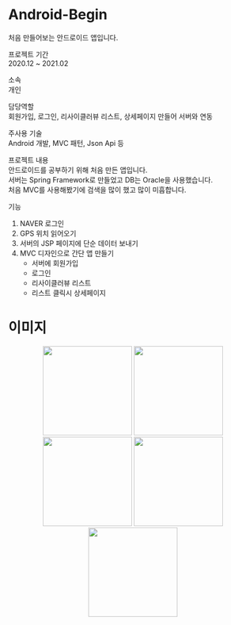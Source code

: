 # Android-Begin

처음 만들어보는 안드로이드 앱입니다.

프로젝트 기간   
2020.12 ~ 2021.02

소속   
개인

담당역할   
회원가입, 로그인, 리사이클러뷰 리스트, 상세페이지 만들어 서버와 연동

주사용 기술   
Android 개발, MVC 패턴, Json Api 등

프로젝트 내용   
  안드로이드를 공부하기 위해 처음 만든 앱입니다.   
  서버는 Spring Framework로 만들었고 DB는 Oracle을 사용했습니다.   
  처음 MVC를 사용해봤기에 검색을 많이 했고 많이 미흡합니다.   

기능
1. NAVER 로그인
2. GPS 위치 읽어오기 
3. 서버의 JSP 페이지에 단순 데이터 보내기
4. MVC 디자인으로 간단 앱 만들기
   - 서버에 회원가입
   - 로그인
   - 리사이클러뷰 리스트
   - 리스트 클릭시 상세페이지 

# 이미지
<p align="center"><img src = "https://user-images.githubusercontent.com/78474074/106848815-09100e80-66f5-11eb-81de-5391e09d92ca.png" width="180px">
<img src = "https://user-images.githubusercontent.com/78474074/106848820-0ad9d200-66f5-11eb-917b-c39d8907764d.png" width="180px">
<img src = "https://user-images.githubusercontent.com/78474074/106848823-0c0aff00-66f5-11eb-9790-67c2ff0c8d40.png" width="180px">
<img src = "https://user-images.githubusercontent.com/78474074/106848829-0ca39580-66f5-11eb-9c17-07e7b8aa24b3.png" width="180px">
<img src = "https://user-images.githubusercontent.com/78474074/106848831-0d3c2c00-66f5-11eb-85a3-ebbcb6dc1a69.png" width="180px"></p>
 
 
